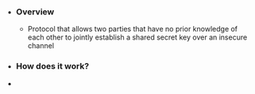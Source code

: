 - ### Overview
	- Protocol that allows two parties that have no prior knowledge of each other to jointly establish a shared secret key over an insecure channel

- ### How does it work?
- 